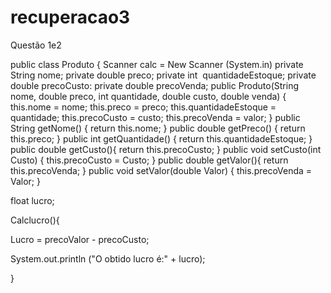 # recuperacao3

Questão 1e2

public class Produto { 
Scanner calc = New Scanner (System.in)
private String nome; 
private double preco; 
private int  quantidadeEstoque; 
private double precoCusto:
private double precoVenda;
public Produto(String nome, double preco, int quantidade, double custo, double venda) { 
this.nome = nome; 
this.preco = preco; 
this.quantidadeEstoque = quantidade;
this.precoCusto = custo;
this.precoVenda = valor;
} 
public String getNome() { 
return this.nome; 
} 
public double getPreco() { 
return this.preco; 
} 
public int getQuantidade() { 
return this.quantidadeEstoque;
} 
public double getCusto(){
return this.precoCusto;
}
public void setCusto(int Custo) {
this.precoCusto = Custo;
}
public double getValor(){
return this.precoVenda;
}
public void setValor(double Valor) {
this.precoVenda = Valor;
} 

float lucro; 

Calclucro(){ 

Lucro = precoValor - precoCusto; 

System.out.println ("O obtido lucro é:" + lucro); 

}
